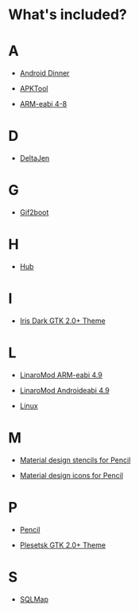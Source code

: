What's included?
================

# A

- [Android Dinner](https://github.com/NemesisRE/dinner)

- [APKTool](https://github.com/iBotPeaches/Apktool)

- [ARM-eabi 4-8](https://android.googlesource.com/platform/prebuilts/gcc/linux-x86/arm/arm-eabi-4.8)

# D

- [DeltaJen](https://github.com/CyboLabs/DeltaJen)

# G

- [Gif2boot](https://github.com/abielzuliom/gif2boot)

# H

- [Hub](https://github.com/github/hub)

# I

- [Iris Dark GTK 2.0+ Theme](https://github.com/xyl0n/iris)

# L

- [LinaroMod ARM-eabi 4.9](https://github.com/hyper-toolchains/LinaroMod-arm-eabi-4.9)

- [LinaroMod Androideabi 4.9](https://github.com/hyper-toolchains/LinaroMod-androideabi-4.9)

- [Linux](https://github.com/torvalds/linux)

# M

- [Material design stencils for Pencil](https://github.com/nathanielw/Android-Lollipop-Pencil-Stencils)

- [Material design icons for Pencil](https://github.com/nathanielw/Material-Icons-for-Pencil)

# P

- [Pencil](https://github.com/prikhi/pencil)

- [Plesetsk GTK 2.0+ Theme](https://github.com/baurigae/plesetsk)

# S

- [SQLMap](https://github.com/sqlmapproject/sqlmap)